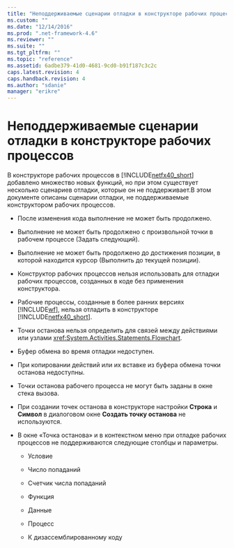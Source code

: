 ```yaml
---
title: "Неподдерживаемые сценарии отладки в конструкторе рабочих процессов | Microsoft Docs"
ms.custom: ""
ms.date: "12/14/2016"
ms.prod: ".net-framework-4.6"
ms.reviewer: ""
ms.suite: ""
ms.tgt_pltfrm: ""
ms.topic: "reference"
ms.assetid: 6adbe379-41d0-4681-9cd0-b91f187c3c2c
caps.latest.revision: 4
caps.handback.revision: 4
ms.author: "sdanie"
manager: "erikre"
---
```

# Неподдерживаемые сценарии отладки в конструкторе рабочих процессов
В конструкторе рабочих процессов в [!INCLUDE[netfx40_short](../workflow-designer/includes/netfx40_short_md.md)] добавлено множество новых функций, но при этом существует несколько сценариев отладки, которые он не поддерживает.В этом документе описаны сценарии отладки, не поддерживаемые конструктором рабочих процессов.  
  
-   После изменения кода выполнение не может быть продолжено.  
  
-   Выполнение не может быть продолжено с произвольной точки в рабочем процессе \(Задать следующий\).  
  
-   Выполнение не может быть продолжено до достижения позиции, в которой находится курсор \(Выполнить до текущей позиции\).  
  
-   Конструктор рабочих процессов нельзя использовать для отладки рабочих процессов, созданных в коде без применения конструктора.  
  
-   Рабочие процессы, созданные в более ранних версиях [!INCLUDE[wf](../workflow-designer/includes/wf_md.md)], нельзя отладить в конструкторе [!INCLUDE[netfx40_short](../workflow-designer/includes/netfx40_short_md.md)].  
  
-   Точки останова нельзя определить для связей между действиями или узлами <xref:System.Activities.Statements.Flowchart>.  
  
-   Буфер обмена во время отладки недоступен.  
  
-   При копировании действий или их вставке из буфера обмена точки останова недоступны.  
  
-   Точки останова рабочего процесса не могут быть заданы в окне стека вызова.  
  
-   При создании точек останова в конструкторе настройки **Строка** и **Символ** в диалоговом окне **Создать точку останова** не используются.  
  
-   В окне «Точка останова» и в контекстном меню при отладке рабочих процессов не поддерживаются следующие столбцы и параметры.  
  
    -   Условие  
  
    -   Число попаданий  
  
    -   Счетчик числа попаданий  
  
    -   Функция  
  
    -   Данные  
  
    -   Процесс  
  
    -   К дизассемблированному коду